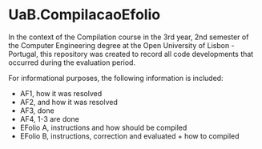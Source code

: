 # UaB.CompilacaoEfolio

In the context of the Compilation course in the 3rd year, 2nd semester of the Computer Engineering degree at the Open University of Lisbon - Portugal, this repository was created to record all code developments that occurred during the evaluation period.

For informational purposes, the following information is included:

- AF1, how it was resolved
- AF2, and how it was resolved
- AF3, done
- AF4, 1-3 are done
- EFolio A, instructions and how should be compiled
- EFolio B, instructions, correction and evaluated + how to compiled